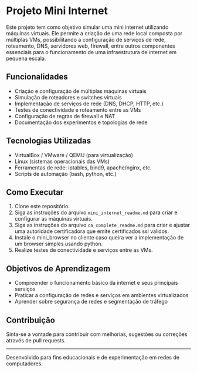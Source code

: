 # Projeto Mini Internet

Este projeto tem como objetivo simular uma mini internet utilizando máquinas virtuais. Ele permite a criação de uma rede local composta por múltiplas VMs, possibilitando a configuração de serviços de rede, roteamento, DNS, servidores web, firewall, entre outros componentes essenciais para o funcionamento de uma infraestrutura de internet em pequena escala.

## Funcionalidades

- Criação e configuração de múltiplas máquinas virtuais
- Simulação de roteadores e switches virtuais
- Implementação de serviços de rede (DNS, DHCP, HTTP, etc.)
- Testes de conectividade e roteamento entre as VMs
- Configuração de regras de firewall e NAT
- Documentação dos experimentos e topologias de rede

## Tecnologias Utilizadas

- VirtualBox / VMware / QEMU (para virtualização)
- Linux (sistemas operacionais das VMs)
- Ferramentas de rede: iptables, bind9, apache/nginx, etc.
- Scripts de automação (bash, python, etc.)

## Como Executar

1. Clone este repositório.
2. Siga as instruções do arquivo `mini_internet_readme.md` para criar e configurar as máquinas virtuais.
3. Siga as instruções do arquivo `ca_complete_readme.md` para criar e ajustar uma autoridade certificadora que emite certificados ssl validos.
4. Instale o mini_browser no cliente caso queira ver a implementação de um browser simples usando python.
5. Realize testes de conectividade e serviços entre as VMs.

## Objetivos de Aprendizagem

- Compreender o funcionamento básico da internet e seus principais serviços
- Praticar a configuração de redes e serviços em ambientes virtualizados
- Aprender sobre segurança de redes e segmentação de tráfego

## Contribuição

Sinta-se à vontade para contribuir com melhorias, sugestões ou correções através de pull requests.

---

Desenvolvido para fins educacionais e de experimentação em redes de computadores.
